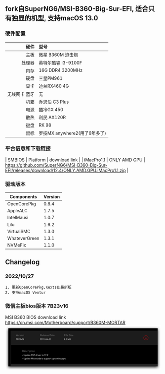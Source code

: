 ## fork自SuperNG6/MSI-B360-Big-Sur-EFI, 适合只有独显的机型, 支持macOS 13.0


### 硬件配置

|            硬件 | 型号                                                   | 
|---------------:|:-------------------------------------------------------|
|            主板 | 微星 B360M 迫击炮                                       |
|          处理器 | 英特尔酷睿 i3-9100F                                     |
|            内存 | 16G DDR4 3200MHz                                      |
|            硬盘 | 三星PM961                                              |
|            显卡 | 迪兰RX460 4G                                           |
|    无线网卡 蓝牙 | 无                                                     |
|           机箱  | 乔思伯 C3 Plus                                         |
|           电源  | 酷冷GX 450                                             |
|            散热 | 利民 AX120R                                            |
|            键盘 | RK 98                                                  |
|            鼠标 | 罗技MX anywhere2(用了6年多了)                            |


### 平台信息和下载链接

| SMBIOS        | Platform           | download link | 
| iMacPro1,1    | ONLY AMD GPU       | https://github.com/SuperNG6/MSI-B360-Big-Sur-EFI/releases/download/12.4/ONLY.AMD.GPU.iMacPro1.1.zip | 

### 驱动版本

| Components    | Version               |
| ------------- | --------------------- |
| OpenCorePkg   | 0.8.4                 | 
| AppleALC      | 1.7.5                 | 
| IntelMausi    | 1.0.7                 | 
| Lilu          | 1.6.2                 | 
| VirtualSMC    | 1.3.0                  | 
| WhateverGreen | 1.3.1                 | 
| NVMeFix       | 1.1.0                 | 
    

## Changelog
### 2022/10/27
    1. 更新OpenCorePkg,Kexts到最新版
    2. 支持macOS Ventur

### 微信主板bios版本 7B23v16
MSI B360 BIOS download link https://cn.msi.com/Motherboard/support/B360M-MORTAR
![示例图片加载失败](https://raw.githubusercontent.com/SuperNG6/pic/master/Hackintosh%20images/BIOS.png)


